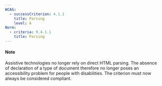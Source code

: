 ```yaml
---
WCAG:
  - successCriterion: 4.1.1
    title: Parsing
    level: A
Norm:
  - criteria: 9.4.1.1
    title: Parsing
---
```


#### Note

Assistive technologies no longer rely on direct HTML parsing. The absence of declaration of a type of document therefore no longer poses an accessibility problem for people with disabilities.
The criterion must now always be considered compliant.